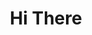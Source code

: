 ---
title: "Hi There"
blurb: "Welcome to your new Hugo site."
header:
    img: "https://images.unsplash.com/photo-1614236224416-9a88c2e195e1?ixlib=rb-4.0.3&ixid=MnwxMjA3fDB8MHxwaG90by1wYWdlfHx8fGVufDB8fHx8&auto=format&fit=crop&w=329&q=80"
section:
    heading: "A Subsection"
    text: "You can put even more content in here."
---